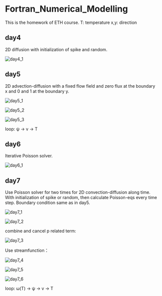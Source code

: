 # Fortran_Numerical_Modelling

This is the homework of ETH course.
T: temperature
x,y: direction


## day4 ##

2D diffusion with initialization of spike and random. 

![day4_1](https://latex.codecogs.com/svg.latex?\frac{\partial%20T}{\partial%20t}=\kappa(\frac{\partial^2%20T}{\partial%20x^2}%20+%20\frac{\partial^2%20T}{\partial%20y^2})) 

## day5 ##

2D advection-diffusion with a fixed flow field and zero flux at the boundary x and 0 and 1 at the boundary y. 

![day5_1](https://latex.codecogs.com/svg.latex?\frac{\partial%20T}{\partial%20t}=-v_x\frac{\partial%20T}{\partial%20x}%20-%20v_y\frac{\partial%20T}{\partial%20y}%20+%20\kappa(\frac{\partial^2%20T}{\partial%20x^2}%20+%20\frac{\partial^2%20T}{\partial%20y^2})) 

![day5_2](https://latex.codecogs.com/svg.latex?(v_x,%20v_y)%20=%20(\frac{\partial%20\psi}{\partial%20y},%20-\frac{\partial%20\psi}{\partial%20x})) 

![day5_3](https://latex.codecogs.com/svg.latex?\psi=Bsin(\frac{\pi%20x}{x_{max}})sin(\frac{\pi%20y}{y_{max}})) 

loop:
ψ -> v -> T

## day6 ##

Iterative Poisson solver.

![day6_1](https://latex.codecogs.com/svg.latex?\frac{\partial^2%20u}{\partial%20x^2}%20+%20\frac{\partial^2%20u}{\partial%20y^2}=f)

## day7 ##

Use Poisson solver for two times for 2D convection-diffusion along time.
With initialization of spike or random, then calculate Poisson-eqs every time step. 
Boundary condition same as in day5.

![day7_1](https://latex.codecogs.com/svg.latex?-\frac{\partial%20p}{\partial%20x}+\nabla^2v_x%20=%200)

![day7_2](https://latex.codecogs.com/svg.latex?-\frac{\partial%20p}{\partial%20y}+\nabla^2v_y%20=%20-RaT)

combine and cancel p related term:

![day7_3](https://latex.codecogs.com/svg.latex?\nabla^2(\frac{\partial%20v_x}{\partial%20y}%20-%20\frac{\partial%20v_y}{\partial%20x})=%20Ra\frac{\partial%20T}{\partial%20x})

Use streamfunction：

![day7_4](https://latex.codecogs.com/svg.latex?\nabla^2(\frac{\partial^2%20\psi}{\partial%20y^2}%20+%20\frac{\partial^2%20\psi}{\partial%20x^2})=%20Ra\frac{\partial%20T}{\partial%20x})

![day7_5](https://latex.codecogs.com/svg.latex?\nabla^2\psi=%20w)

![day7_6](https://latex.codecogs.com/svg.latex?\nabla^2%20w%20=%20Ra\frac{\partial%20T}{\partial%20x})



loop:
ω(T) -> ψ -> v -> T


